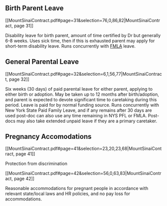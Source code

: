 ## Birth Parent Leave

[[MountSinaiContract.pdf#page=31&selection=76,0,86,82|MountSinaiContract, page 31]]

Disability leave for birth parent, amount of time certified by Dr but generally 6-8 weeks. Uses sick time, then if this is exhausted parent may apply for short-term disability leave. Runs concurrently with [FMLA](../../SupplementaryMaterials/FMLA.pdf) leave.
## General Parental Leave

[[MountSinaiContract.pdf#page=32&selection=6,1,56,77|MountSinaiContract, page 32]]

Six weeks (30 days) of paid parental leave for either parent, applying to either birth or adoption. May be taken up to 12 months after birth/adoption, and parent is expected to devote significant time to caretaking during this period. Leave is paid for by normal funding source. Runs concurrently with New York State Paid Family Leave, and if any remains after 30 days are used post-doc can also use any time remaining in NYS PFL or FMLA. Post-docs may also take extended unpaid leave if they are a primary caretaker.

## Pregnancy Accomodations

[[MountSinaiContract.pdf#page=41&selection=23,20,23,68|MountSinaiContract, page 41]]

Protection from discrimination

[[MountSinaiContract.pdf#page=42&selection=56,0,63,83|MountSinaiContract, page 42]]

Reasonable accommodations for pregnant people in accordance with relevant state/local laws and HR policies, and no pay loss for accommodations. 